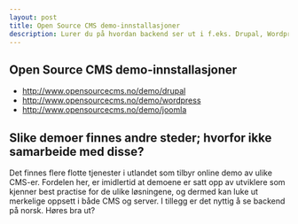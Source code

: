 ```yaml
---
layout: post
title: Open Source CMS demo-innstallasjoner
description: Lurer du på hvordan backend ser ut i f.eks. Drupal, Wordpress eller Joomla? Sjekk ut Open Source CMS demo-innstallasjoner!
---
```


## Open Source CMS demo-innstallasjoner

- http://www.opensourcecms.no/demo/drupal
- http://www.opensourcecms.no/demo/wordpress
- http://www.opensourcecms.no/demo/joomla

<h2>Slike demoer finnes andre steder; hvorfor ikke samarbeide med disse?</h2>
Det finnes flere flotte tjenester i utlandet som tilbyr online demo av ulike CMS-er. Fordelen her, er imidlertid at demoene er satt opp av utviklere som kjenner best practise for de ulike løsningene, og dermed kan luke ut merkelige oppsett i både CMS og server. I tillegg er det nyttig å se backend på norsk. Høres bra ut?